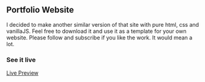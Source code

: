 ## Portfolio Website

I decided to make another similar version of that site with pure html, css and vanillaJS. Feel free to download it and use it as a template for your own website. Please follow and subscribe if you like the work. It would mean a lot.

### See it live

[Live Preview](https://portfolio-v2-dk.netlify.app/)
